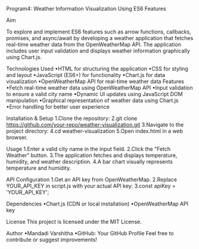 Program4: Weather Information Visualization Using ES6 Features




Aim

To explore and implement ES6 features such as arrow functions, callbacks, promises, and async/await by developing a weather application that fetches real-time weather data from the OpenWeatherMap API. The application includes user input validation and displays weather information graphically using Chart.js.

Technologies Used
•HTML for structuring the application
•CSS for styling and layout
•JavaScript (ES6+) for functionality
•Chart.js for data visualization
•OpenWeatherMap API for real-time weather data
Features
•Fetch real-time weather data using OpenWeatherMap API
•Input validation to ensure a valid city name
•Dynamic UI updates using JavaScript DOM manipulation
•Graphical representation of weather data using Chart.js
•Error handling for better user experience

Installation & Setup
1.Clone the repository:
2.git clone https://github.com/your-repo/weather-visualization.git
3.Navigate to the project directory:
4.cd weather-visualization
5.Open index.html in a web browser.

Usage
1.Enter a valid city name in the input field.
2.Click the "Fetch Weather" button.
3.The application fetches and displays temperature, humidity, and weather description.
4.A bar chart visually represents temperature and humidity.

API Configuration
1.Get an API key from OpenWeatherMap.
2.Replace YOUR_API_KEY in script.js with your actual API key:
3.const apiKey = 'YOUR_API_KEY';

Dependencies
•Chart.js (CDN or local installation)
•OpenWeatherMap API key

License
This project is licensed under the MIT License.

Author
•Mandadi Varshitha
•GitHub: Your GitHub Profile
Feel free to contribute or suggest improvements!
